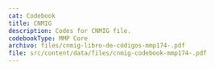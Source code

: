 ```yaml
---
cat: Codebook
title: CNMIG
description: Codes for CNMIG file.
codebookType: MMP Core
archivo: files/cnmig-libro-de-códigos-mmp174-.pdf
file: src/content/data/files/cnmig-codebook-mmp174-.pdf
---
```

